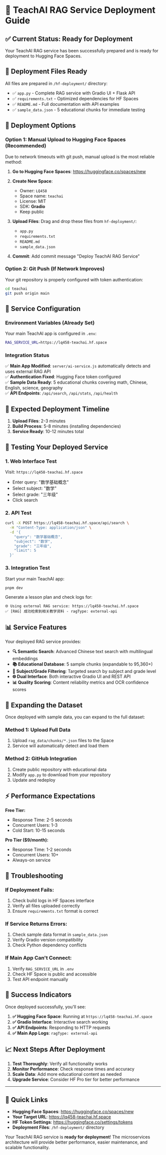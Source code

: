 # 🚀 TeachAI RAG Service Deployment Guide

## ✅ **Current Status: Ready for Deployment**

Your TeachAI RAG service has been successfully prepared and is ready for deployment to Hugging Face Spaces.

## 📁 **Deployment Files Ready**

All files are prepared in `/hf-deployment/` directory:

- ✅ `app.py` - Complete RAG service with Gradio UI + Flask API
- ✅ `requirements.txt` - Optimized dependencies for HF Spaces  
- ✅ `README.md` - Full documentation with API examples
- ✅ `sample_data.json` - 5 educational chunks for immediate testing

## 🎯 **Deployment Options**

### **Option 1: Manual Upload to Hugging Face Spaces (Recommended)**

Due to network timeouts with git push, manual upload is the most reliable method:

1. **Go to Hugging Face Spaces**: https://huggingface.co/spaces/new
2. **Create New Space**:
   - Owner: `LQ458`
   - Space name: `teachai`
   - License: MIT
   - SDK: **Gradio**
   - Keep public

3. **Upload Files**: Drag and drop these files from `hf-deployment/`:
   - `app.py`
   - `requirements.txt`
   - `README.md` 
   - `sample_data.json`

4. **Commit**: Add commit message "Deploy TeachAI RAG Service"

### **Option 2: Git Push (If Network Improves)**

Your git repository is properly configured with token authentication:

```bash
cd teachai
git push origin main
```

## 🔧 **Service Configuration**

### **Environment Variables (Already Set)**

Your main TeachAI app is configured in `.env`:
```bash
RAG_SERVICE_URL=https://lq458-teachai.hf.space
```

### **Integration Status**

✅ **Main App Modified**: `server/ai-service.js` automatically detects and uses external RAG API  
✅ **Authentication Fixed**: Hugging Face token configured  
✅ **Sample Data Ready**: 5 educational chunks covering math, Chinese, English, science, geography  
✅ **API Endpoints**: `/api/search`, `/api/stats`, `/api/health`

## 🎯 **Expected Deployment Timeline**

1. **Upload Files**: 2-3 minutes
2. **Build Process**: 5-8 minutes (installing dependencies)
3. **Service Ready**: 10-12 minutes total

## 🧪 **Testing Your Deployed Service**

### **1. Web Interface Test**
Visit: `https://lq458-teachai.hf.space`
- Enter query: "数学基础概念"
- Select subject: "数学"  
- Select grade: "三年级"
- Click search

### **2. API Test**
```bash
curl -X POST https://lq458-teachai.hf.space/api/search \
  -H "Content-Type: application/json" \
  -d '{
    "query": "数学基础概念",
    "subject": "数学",
    "grade": "三年级", 
    "limit": 5
  }'
```

### **3. Integration Test**
Start your main TeachAI app:
```bash
pnpm dev
```
Generate a lesson plan and check logs for:
```
🌐 Using external RAG service: https://lq458-teachai.hf.space
✅ [RAG] 成功检索到相关教学资料 - ragType: external-api
```

## 📊 **Service Features**

Your deployed RAG service provides:

- **🔍 Semantic Search**: Advanced Chinese text search with multilingual embeddings
- **📚 Educational Database**: 5 sample chunks (expandable to 95,360+)
- **🎯 Subject/Grade Filtering**: Targeted search by subject and grade level
- **🌐 Dual Interface**: Both interactive Gradio UI and REST API
- **📊 Quality Scoring**: Content reliability metrics and OCR confidence scores

## 🔄 **Expanding the Dataset**

Once deployed with sample data, you can expand to the full dataset:

### **Method 1: Upload Full Data**
1. Upload `rag_data/chunks/*.json` files to the Space
2. Service will automatically detect and load them

### **Method 2: GitHub Integration**
1. Create public repository with educational data
2. Modify `app.py` to download from your repository
3. Update and redeploy

## ⚡ **Performance Expectations**

**Free Tier:**
- Response Time: 2-5 seconds
- Concurrent Users: 1-3
- Cold Start: 10-15 seconds

**Pro Tier ($9/month):**
- Response Time: 1-2 seconds  
- Concurrent Users: 10+
- Always-on service

## 🚨 **Troubleshooting**

### **If Deployment Fails:**
1. Check build logs in HF Spaces interface
2. Verify all files uploaded correctly
3. Ensure `requirements.txt` format is correct

### **If Service Returns Errors:**
1. Check sample data format in `sample_data.json`
2. Verify Gradio version compatibility
3. Check Python dependency conflicts

### **If Main App Can't Connect:**
1. Verify `RAG_SERVICE_URL` in `.env`
2. Check HF Space is public and accessible
3. Test API endpoint manually

## 🎉 **Success Indicators**

Once deployed successfully, you'll see:

1. **✅ Hugging Face Space**: Running at `https://lq458-teachai.hf.space`
2. **✅ Gradio Interface**: Interactive search working
3. **✅ API Endpoints**: Responding to HTTP requests  
4. **✅ Main App Logs**: `ragType: external-api`

## 📈 **Next Steps After Deployment**

1. **Test Thoroughly**: Verify all functionality works
2. **Monitor Performance**: Check response times and accuracy
3. **Scale Data**: Add more educational content as needed
4. **Upgrade Service**: Consider HF Pro tier for better performance

---

## 🔗 **Quick Links**

- **Hugging Face Spaces**: https://huggingface.co/spaces/new
- **Your Target URL**: https://lq458-teachai.hf.space  
- **HF Token Settings**: https://huggingface.co/settings/tokens
- **Deployment Files**: `/hf-deployment/` directory

Your TeachAI RAG service is **ready for deployment**! The microservices architecture will provide better performance, easier maintenance, and scalable functionality.